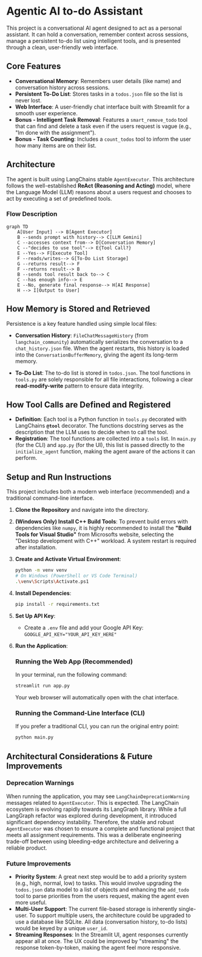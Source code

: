# Agentic AI to-do Assistant

This project is a conversational AI agent designed to act as a personal assistant. It can hold a conversation, remember context across sessions, manage a persistent to-do list using intelligent tools, and is presented through a clean, user-friendly web interface.

## Core Features

*   **Conversational Memory**: Remembers user details (like name) and conversation history across sessions.
*   **Persistent To-Do List**: Stores tasks in a `todos.json` file so the list is never lost.
*   **Web Interface**: A user-friendly chat interface built with Streamlit for a smooth user experience.
*   **Bonus - Intelligent Task Removal**: Features a `smart_remove_todo` tool that can find and delete a task even if the users request is vague (e.g., "Im done with the assignment").
*   **Bonus - Task Counting**: Includes a `count_todos` tool to inform the user how many items are on their list.

## Architecture

The agent is built using LangChains stable `AgentExecutor`. This architecture follows the well-established **ReAct (Reasoning and Acting)** model, where the Language Model (LLM) reasons about a users request and chooses to act by executing a set of predefined tools.

### Flow Description

```mermaid
graph TD
    A[User Input] --> B[Agent Executor]
    B --sends prompt with history--> C[LLM Gemini]
    C --accesses context from--> D[Conversation Memory]
    C --"decides to use tool"--> E{Tool Call?}
    E --Yes--> F[Execute Tool]
    F --reads/writes--> G[To-Do List Storage]
    G --returns result--> F
    F --returns result--> B
    B --sends tool result back to--> C
    C --has enough info--> E
    E --No, generate final response--> H[AI Response]
    H --> I[Output to User]
```

## How Memory is Stored and Retrieved

Persistence is a key feature handled using simple local files:

*   **Conversation History**: `FileChatMessageHistory` (from `langchain_community`) automatically serializes the conversation to a `chat_history.json` file. When the agent restarts, this history is loaded into the `ConversationBufferMemory`, giving the agent its long-term memory.

*   **To-Do List**: The to-do list is stored in `todos.json`. The tool functions in `tools.py` are solely responsible for all file interactions, following a clear **read-modify-write** pattern to ensure data integrity.

## How Tool Calls are Defined and Registered

*   **Definition**: Each tool is a Python function in `tools.py` decorated with LangChains **`@tool`** decorator. The functions docstring serves as the description that the LLM uses to decide when to call the tool.
*   **Registration**: The tool functions are collected into a `tools` list. In `main.py` (for the CLI) and `app.py` (for the UI), this list is passed directly to the `initialize_agent` function, making the agent aware of the actions it can perform.

## Setup and Run Instructions

This project includes both a modern web interface (recommended) and a traditional command-line interface.

1.  **Clone the Repository** and navigate into the directory.
2.  **(Windows Only) Install C++ Build Tools**: To prevent build errors with dependencies like `numpy`, it is highly recommended to install the **"Build Tools for Visual Studio"** from Microsofts website, selecting the "Desktop development with C++" workload. A system restart is required after installation.
3.  **Create and Activate Virtual Environment**:
    ```bash
    python -m venv venv
    # On Windows (PowerShell or VS Code Terminal)
    .\venv\Scripts\Activate.ps1
    ```
4.  **Install Dependencies**:
    ```bash
    pip install -r requirements.txt
    ```
5.  **Set Up API Key**:
    *   Create a `.env` file and add your Google API Key: `GOOGLE_API_KEY="YOUR_API_KEY_HERE"`
6.  **Run the Application**:

    ### Running the Web App (Recommended)
    
    In your terminal, run the following command:
    ```bash
    streamlit run app.py
    ```
    Your web browser will automatically open with the chat interface.

    ### Running the Command-Line Interface (CLI)
    
    If you prefer a traditional CLI, you can run the original entry point:
    ```bash
    python main.py
    ```

## Architectural Considerations & Future Improvements

### Deprecation Warnings
When running the application, you may see `LangChainDeprecationWarning` messages related to `AgentExecutor`. This is expected. The LangChain ecosystem is evolving rapidly towards its LangGraph library. While a full LangGraph refactor was explored during development, it introduced significant dependency instability. Therefore, the stable and robust `AgentExecutor` was chosen to ensure a complete and functional project that meets all assignment requirements. This was a deliberate engineering trade-off between using bleeding-edge architecture and delivering a reliable product.

### Future Improvements

*   **Priority System**: A great next step would be to add a priority system (e.g., high, normal, low) to tasks. This would involve upgrading the `todos.json` data model to a list of objects and enhancing the `add_todo` tool to parse priorities from the users request, making the agent even more useful.
*   **Multi-User Support**: The current file-based storage is inherently single-user. To support multiple users, the architecture could be upgraded to use a database like SQLite. All data (conversation history, to-do lists) would be keyed by a unique `user_id`.
*   **Streaming Responses**: In the Streamlit UI, agent responses currently appear all at once. The UX could be improved by "streaming" the response token-by-token, making the agent feel more responsive.
